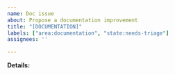 ```yaml
---
name: Doc issue
about: Propose a documentation improvement
title: "[DOCUMENTATION]"
labels: ["area:documentation", "state:needs-triage"]
assignees: ''

---
```

<!---
Thank you for your interest in OpenLineage! We appreciate the community's efforts to improve OpenLineage.

Note, you do not need to create an issue if you have a change ready to submit!
You can open a [pull request](https://github.com/OpenLineage/OpenLineage/pulls) immediately instead.
-->

**Details:**
